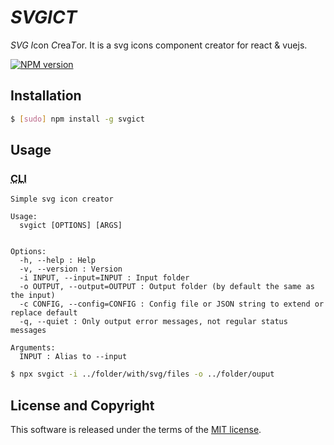 # _SVGICT_

*SVG I*con *C*rea*T*or. It is a svg icons component creator for react & vuejs.

[![NPM version](https://badge.fury.io/js/svgict.svg)](https://npmjs.org/package/svgict)

## Installation

```sh
$ [sudo] npm install -g svgict
```

## Usage

### <abbr title="Command Line Interface">CLI</abbr>

```
Simple svg icon creator

Usage:
  svgict [OPTIONS] [ARGS]


Options:
  -h, --help : Help
  -v, --version : Version
  -i INPUT, --input=INPUT : Input folder
  -o OUTPUT, --output=OUTPUT : Output folder (by default the same as the input)
  -c CONFIG, --config=CONFIG : Config file or JSON string to extend or replace default
  -q, --quiet : Only output error messages, not regular status messages

Arguments:
  INPUT : Alias to --input
```

```sh
$ npx svgict -i ../folder/with/svg/files -o ../folder/ouput
```

## License and Copyright

This software is released under the terms of the [MIT license](https://github.com/ato-design/svgict/blob/main/LICENSE).
